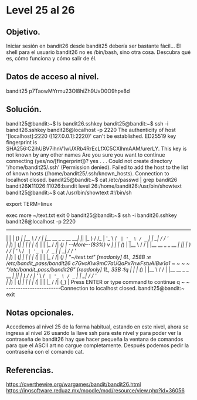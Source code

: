 # Level 25 al 26

## Objetivo.

Iniciar sesión en bandit26 desde bandit25 debería ser bastante fácil... El shell para el usuario bandit26 no es /bin/bash, sino otra cosa. Descubra qué es, cómo funciona y cómo salir de él.

## Datos de acceso al nivel.

bandit25
p7TaowMYrmu23Ol8hiZh9UvD0O9hpx8d

## Solución.

bandit25@bandit:~$ ls
bandit26.sshkey
bandit25@bandit:~$  ssh -i bandit26.sshkey bandit26@localhost -p 2220
The authenticity of host '[localhost]:2220 ([127.0.0.1]:2220)' can't be established.
ED25519 key fingerprint is SHA256:C2ihUBV7ihnV1wUXRb4RrEcLfXC5CXlhmAAM/urerLY.
This key is not known by any other names
Are you sure you want to continue connecting (yes/no/[fingerprint])? yes
.
.
.
Could not create directory '/home/bandit25/.ssh' (Permission denied).
Failed to add the host to the list of known hosts (/home/bandit25/.ssh/known_hosts).
Connection to localhost closed.
bandit25@bandit:~$  cat /etc/passwd | grep bandit26
bandit26:x:11026:11026:bandit level 26:/home/bandit26:/usr/bin/showtext
bandit25@bandit:~$ cat /usr/bin/showtext
#!/bin/sh

export TERM=linux

exec more ~/text.txt
exit 0
bandit25@bandit:~$  ssh -i bandit26.sshkey bandit26@localhost -p 2220
  _                     _ _ _   ___   __
 | |                   | (_) | |__ \ / /
 | |__   __ _ _ __   __| |_| |_   ) / /_
 | '_ \ / _` | '_ \ / _` | | __| / / '_ \
 | |_) | (_| | | | | (_| | | |_ / /| (_) |
--More--(83%) 
v
 | |                   | (_) | |__ \ / /
 | |__   __ _ _ __   __| |_| |_   ) / /_
 | '_ \ / _` | '_ \ / _` | | __| / / '_ \
 | |_) | (_| | | | | (_| | | |_ / /| (_) |
"~/text.txt" [readonly] 6L, 258B 
:e /etc/bandit_pass/bandit26 
c7GvcKlw9mC7aUQaPx7nwFstuAIBw1o1 ~                                                                                                                            ~                                                                                                                            ~                                                                                                                            ~                                                                                                                            "/etc/bandit_pass/bandit26" [readonly] 1L, 33B 
:!q
 | |                   | (_) | |__ \ / /
 | |__   __ _ _ __   __| |_| |_   ) / /_
 | '_ \ / _` | '_ \ / _` | | __| / / '_ \
 | |_) | (_| | | | | (_| | | |_ / /| (_) |
Press ENTER or type command to continue q ~                                                                                                                            ~                                                                                                                            -----------------------Connection to localhost closed. bandit25@bandit:~ exit

## Notas opcionales.

Accedemos al nivel 25 de la forma habitual, estando en este nivel, ahora se ingresa al nivel 26 usando la llave ssh para este nivel y para poder ver la contraseña de bandit26 hay que hacer pequeña la ventana de comandos para que el ASCII art no cargue completamente. Después podemos pedir la contraseña con el comando cat.

## Referencias.

https://overthewire.org/wargames/bandit/bandit26.html
https://ingsoftware.reduaz.mx/moodle/mod/resource/view.php?id=36056